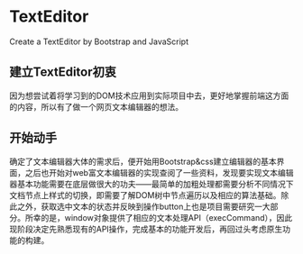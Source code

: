# TextEditor
Create a TextEditor by Bootstrap and JavaScript

## 建立TextEditor初衷
因为想尝试着将学习到的DOM技术应用到实际项目中去，更好地掌握前端这方面的内容，所以有了做一个网页文本编辑器的想法。

## 开始动手
确定了文本编辑器大体的需求后，便开始用Bootstrap&css建立编辑器的基本界面，之后也开始对web富文本编辑器的实现查阅了一些资料，发现要实现文本编辑器基本功能需要在底层做很大的功夫——最简单的加粗处理都需要分析不同情况下文档节点上样式的切换，即需要了解DOM树中节点遍历以及相应的算法基础。除此之外，获取选中文本的状态并反映到操作button上也是项目需要研究一大部分。所幸的是，window对象提供了相应的文本处理API（execCommand），因此现阶段决定先熟悉现有的API操作，完成基本的功能开发后，再回过头考虑原生功能的构建。
